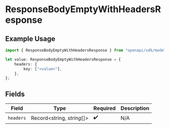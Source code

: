 # ResponseBodyEmptyWithHeadersResponse

## Example Usage

```typescript
import { ResponseBodyEmptyWithHeadersResponse } from "openapi/sdk/models/operations";

let value: ResponseBodyEmptyWithHeadersResponse = {
    headers: {
        key: ["<value>"],
    },
};
```

## Fields

| Field                      | Type                       | Required                   | Description                |
| -------------------------- | -------------------------- | -------------------------- | -------------------------- |
| `headers`                  | Record<string, *string*[]> | :heavy_check_mark:         | N/A                        |